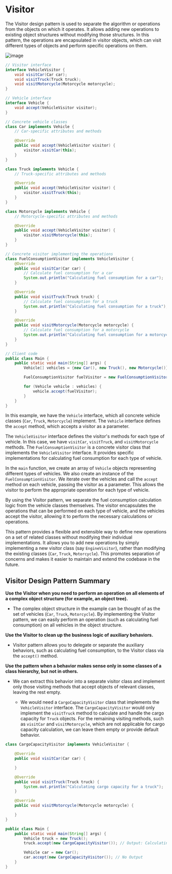 # Visitor
The Visitor design pattern is used to separate the algorithm or operations from the objects on which it operates. It allows adding new operations to existing object structures without modifying those structures. In this pattern, the operations are encapsulated in visitor objects, which can visit different types of objects and perform specific operations on them.

![image](https://github.com/boushphong/Design-Patterns/assets/59940078/5d8c3798-a83b-4ada-a33b-e254e424ff01)

```java
// Visitor interface
interface VehicleVisitor {
    void visitCar(Car car);
    void visitTruck(Truck truck);
    void visitMotorcycle(Motorcycle motorcycle);
}

// Vehicle interface
interface Vehicle {
    void accept(VehicleVisitor visitor);
}

// Concrete vehicle classes
class Car implements Vehicle {
    // Car-specific attributes and methods

    @Override
    public void accept(VehicleVisitor visitor) {
        visitor.visitCar(this);
    }
}

class Truck implements Vehicle {
    // Truck-specific attributes and methods

    @Override
    public void accept(VehicleVisitor visitor) {
        visitor.visitTruck(this);
    }
}

class Motorcycle implements Vehicle {
    // Motorcycle-specific attributes and methods

    @Override
    public void accept(VehicleVisitor visitor) {
        visitor.visitMotorcycle(this);
    }
}

// Concrete visitor implementing the operations
class FuelConsumptionVisitor implements VehicleVisitor {
    @Override
    public void visitCar(Car car) {
        // Calculate fuel consumption for a car
        System.out.println("Calculating fuel consumption for a car");
    }

    @Override
    public void visitTruck(Truck truck) {
        // Calculate fuel consumption for a truck
        System.out.println("Calculating fuel consumption for a truck");
    }

    @Override
    public void visitMotorcycle(Motorcycle motorcycle) {
        // Calculate fuel consumption for a motorcycle
        System.out.println("Calculating fuel consumption for a motorcycle");
    }
}

// Client code
public class Main {
    public static void main(String[] args) {
        Vehicle[] vehicles = {new Car(), new Truck(), new Motorcycle()};

        FuelConsumptionVisitor fuelVisitor = new FuelConsumptionVisitor();

        for (Vehicle vehicle : vehicles) {
            vehicle.accept(fuelVisitor);
        }
    }
}
```

In this example, we have the `Vehicle` interface, which all concrete vehicle classes (`Car`, `Truck`, `Motorcycle`) implement. The `Vehicle` interface defines the `accept` method, which accepts a visitor as a parameter.

The `VehicleVisitor` interface defines the visitor's methods for each type of vehicle. In this case, we have `visitCar`, `visitTruck`, and `visitMotorcycle` methods. The `FuelConsumptionVisitor` is a concrete visitor class that implements the `VehicleVisitor` interface. It provides specific implementations for calculating fuel consumption for each type of vehicle.

In the `main` function, we create an array of `Vehicle` objects representing different types of vehicles. We also create an instance of the `FuelConsumptionVisitor`. We iterate over the vehicles and call the `accept` method on each vehicle, passing the visitor as a parameter. This allows the visitor to perform the appropriate operation for each type of vehicle.

By using the Visitor pattern, we separate the fuel consumption calculation logic from the vehicle classes themselves. The visitor encapsulates the operations that can be performed on each type of vehicle, and the vehicles accept the visitor, allowing it to perform the necessary calculations or operations.

This pattern provides a flexible and extensible way to define new operations on a set of related classes without modifying their individual implementations. It allows you to add new operations by simply implementing a new visitor class (say `EngineVisitor`), rather than modifying the existing classes (`Car`, `Truck`, `Motorcycle`). This promotes separation of concerns and makes it easier to maintain and extend the codebase in the future.

## Visitor Design Pattern Summary
**Use the Visitor when you need to perform an operation on all elements of a complex object structure (for example, an object tree).**

- The complex object structure in the example can be thought of as the set of vehicles (`Car`, `Truck`, `Motorcycle`). By implementing the Visitor pattern, we can easily perform an operation (such as calculating fuel consumption) on all vehicles in the object structure. 

**Use the Visitor to clean up the business logic of auxiliary behaviors.**

- Visitor pattern allows you to delegate or separate the auxiliary behaviors, such as calculating fuel consumption, to the Visitor class via the `accept()` method.

**Use the pattern when a behavior makes sense only in some classes of a class hierarchy, but not in others.**

- We can extract this behavior into a separate visitor class and implement only those visiting methods that accept objects of relevant classes, leaving the rest empty.

  - We would need a `CargoCapacityVisitor` class that implements the `VehicleVisitor` interface. The `CargoCapacityVisitor` would only implement the `visitTruck` method to calculate and handle the cargo capacity for `Truck` objects. For the remaining visiting methods, such as `visitCar` and `visitMotorcycle`, which are not applicable for cargo capacity calculation, we can leave them empty or provide default behavior.

```java
class CargoCapacityVisitor implements VehicleVisitor {

    @Override
    public void visitCar(Car car) {

    }

    @Override
    public void visitTruck(Truck truck) {
        System.out.println("Calculating cargo capacity for a truck");
    }

    @Override
    public void visitMotorcycle(Motorcycle motorcycle) {

    }
}
```

```java
public class Main {
    public static void main(String[] args) {
        Vehicle truck = new Truck();
        truck.accept(new CargoCapacityVisitor()); // Output: Calculating cargo capacity for a truck

        Vehicle car = new Car();
        car.accept(new CargoCapacityVisitor()); // No Output
    }
}
```
